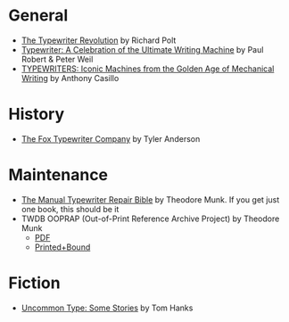 <!-- TITLE: Books -->
<!-- SUBTITLE: Recommended Typewriter Books -->

# General
* [The Typewriter Revolution](http://www.typewriterrevolution.com) by Richard Polt
* [Typewriter: A Celebration of the Ultimate Writing Machine](http://amzn.com/1454920785) by Paul Robert & Peter Weil
* [TYPEWRITERS: Iconic Machines from the Golden Age of Mechanical Writing](http://amzn.com/1452154880) by Anthony Casillo

# History
* [The Fox Typewriter Company](http://www.lulu.com/shop/search.ep?contributorId=1464984) by Tyler Anderson

# Maintenance
* [The Manual Typewriter Repair Bible](https://www.thebookpatch.com/BookStore/the-manual-typewriter-repair-bible/2766c1d9-4c9f-41f0-ab4a-d02a4ba74fe0) by Theodore Munk. If you get just one book, this should be it
* TWDB OOPRAP (Out-of-Print Reference Archive Project) by Theodore Munk
  * [PDF](https://sellfy.com/twdb)
  * [Printed+Bound](https://www.thebookpatch.com/BookStoreResults?search=Theodore+Munk&ddl=authors)

# Fiction
* [Uncommon Type: Some Stories](http://amzn.com/1101946156) by Tom Hanks
